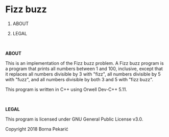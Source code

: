 # Fizz buzz

1. ABOUT

2. LEGAL

<br/>

**ABOUT**

This is an implementation of the Fizz buzz problem. A Fizz buzz program is a program that prints all numbers between 1 and 100, inclusive, except that it replaces all numbers divisible by 3 with "fizz", all numbers divisible by 5 with "fuzz", and all numbers divisible by both 3 and 5 with "fizz buzz".

This program is written in C++ using Orwell Dev-C++ 5.11.

<br/>

**LEGAL**

This program is licensed under GNU General Public License v3.0.

Copyright 2018 Borna Pekarić
